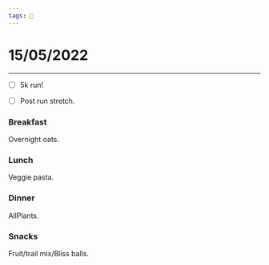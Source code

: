 ```yaml
---
tags: 📆
---
```


# 15/05/2022
---

- [ ] 5k run!
- [ ] Post run stretch.


### Breakfast

Overnight oats.


### Lunch

Veggie pasta.


### Dinner

AllPlants.


### Snacks

Fruit/trail mix/Bliss balls.